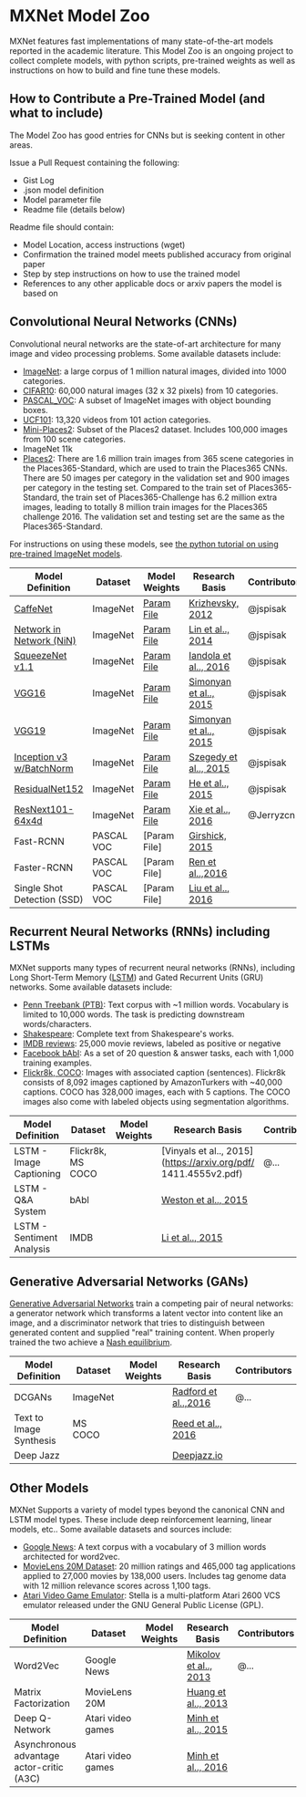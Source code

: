 # MXNet Model Zoo

MXNet features fast implementations of many state-of-the-art models reported in the academic literature. This Model Zoo is an
ongoing project to collect complete models, with python scripts, pre-trained weights as well as instructions on how to build and fine tune these models.

## How to Contribute a Pre-Trained Model (and what to include)

The Model Zoo has good entries for CNNs but is seeking content in other areas.

Issue a Pull Request containing the following:
* Gist Log
* .json model definition
* Model parameter file
* Readme file (details below)

Readme file should contain:
* Model Location, access instructions (wget)
* Confirmation the trained model meets published accuracy from original paper
* Step by step instructions on how to use the trained model
* References to any other applicable docs or arxiv papers the model is based on

## Convolutional Neural Networks (CNNs)

Convolutional neural networks are the state-of-art architecture for many image and video processing problems. Some available datasets include:

* [ImageNet](http://image-net.org/): a large corpus of 1 million natural images, divided into 1000 categories.
* [CIFAR10](https://www.cs.toronto.edu/~kriz/cifar.html): 60,000 natural images (32 x 32 pixels) from 10 categories.
* [PASCAL_VOC](http://host.robots.ox.ac.uk/pascal/VOC/): A subset of ImageNet images with object bounding boxes.
* [UCF101](http://crcv.ucf.edu/data/UCF101.php): 13,320 videos from 101 action categories.
* [Mini-Places2](http://6.869.csail.mit.edu/fa15/project.html): Subset of the Places2 dataset. Includes 100,000 images from 100 scene categories.
* ImageNet 11k
* [Places2](http://places2.csail.mit.edu/download.html): There are 1.6 million train images from 365 scene categories in the Places365-Standard, which are used to train the Places365 CNNs. There are 50 images per category in the validation set and 900 images per category in the testing set. Compared to the train set of Places365-Standard, the train set of Places365-Challenge has 6.2 million extra images, leading to totally 8 million train images for the Places365 challenge 2016. The validation set and testing set are the same as the Places365-Standard.

For instructions on using these models, see [the python tutorial on using pre-trained ImageNet models](http://mxnet.io/tutorials/python/predict_imagenet.html).

| Model Definition | Dataset | Model Weights | Research Basis | Contributors |
| --- | --- | --- | --- | --- |
| [CaffeNet](http://data.dmlc.ml/mxnet/models/imagenet/caffenet/caffenet-symbol.json) | ImageNet | [Param File](http://data.dmlc.ml/models/imagenet/caffenet/caffenet-0000.params) |   [Krizhevsky, 2012](http://papers.nips.cc/paper/4824-imagenet-classification-with-deep-convolutional-neural-networks) | @jspisak |
| [Network in Network (NiN)](http://data.dmlc.ml/models/imagenet/nin/nin-symbol.json) | ImageNet | [Param File](http://data.dmlc.ml/models/imagenet/nin/nin-0000.params) |  [Lin et al.., 2014](https://arxiv.org/pdf/1312.4400v3.pdf) | @jspisak |
| [SqueezeNet v1.1](http://data.dmlc.ml/models/imagenet/squeezenet/squeezenet_v1.1-symbol.json) | ImageNet | [Param File](http://data.dmlc.ml/models/imagenet/squeezenet/squeezenet_v1.1-0000.params) | [Iandola et al.., 2016](https://arxiv.org/pdf/1602.07360v4.pdf) | @jspisak |
| [VGG16](http://data.dmlc.ml/models/imagenet/vgg/vgg16-symbol.json) | ImageNet | [Param File](http://data.dmlc.ml/models/imagenet/vgg/vgg16-0000.params)| [Simonyan et al.., 2015](https://arxiv.org/pdf/1409.1556v6.pdf) | @jspisak |
| [VGG19](http://data.dmlc.ml/models/imagenet/vgg/vgg19-symbol.json) | ImageNet | [Param File](http://data.dmlc.ml/models/imagenet/vgg/vgg19-0000.params) | [Simonyan et al.., 2015](https://arxiv.org/pdf/1409.1556v6.pdf) | @jspisak |
| [Inception v3 w/BatchNorm](http://data.dmlc.ml/models/imagenet/inception-bn/Inception-BN-symbol.json) | ImageNet | [Param File](http://data.dmlc.ml/models/imagenet/inception-bn/Inception-BN-0126.params) | [Szegedy et al.., 2015](https://arxiv.org/pdf/1512.00567.pdf) | @jspisak |
| [ResidualNet152](http://data.dmlc.ml/models/imagenet/resnet/152-layers/resnet-152-symbol.json) | ImageNet | [Param File](http://data.dmlc.ml/models/imagenet/resnet/152-layers/resnet-152-0000.params) | [He et al.., 2015](https://arxiv.org/pdf/1512.03385v1.pdf) | @jspisak |
| [ResNext101-64x4d](http://data.dmlc.ml/models/imagenet/resnext/101-layers/resnext-101-64x4d-symbol.json) | ImageNet | [Param File](http://data.dmlc.ml/models/imagenet/resnext/101-layers/resnext-101-64x4d-0000.params) | [Xie et al.., 2016](https://arxiv.org/pdf/1611.05431.pdf) | @Jerryzcn |
| Fast-RCNN | PASCAL VOC | [Param File] | [Girshick, 2015](https://arxiv.org/pdf/1504.08083v2.pdf) | |
| Faster-RCNN | PASCAL VOC | [Param File] | [Ren et al..,2016](https://arxiv.org/pdf/1506.01497v3.pdf) | |
| Single Shot Detection (SSD) | PASCAL VOC | [Param File] | [Liu et al.., 2016](https://arxiv.org/pdf/1512.02325v4.pdf) | |


## Recurrent Neural Networks (RNNs) including LSTMs

MXNet supports many types of recurrent neural networks (RNNs), including Long Short-Term Memory ([LSTM](http://deeplearning.cs.cmu.edu/pdfs/Hochreiter97_lstm.pdf))
and Gated Recurrent Units (GRU) networks. Some available datasets include:

* [Penn Treebank (PTB)](https://www.cis.upenn.edu/~treebank/): Text corpus with ~1 million words. Vocabulary is limited to 10,000 words. The task is predicting downstream words/characters.
* [Shakespeare](http://cs.stanford.edu/people/karpathy/char-rnn/): Complete text from Shakespeare's works.
* [IMDB reviews](https://s3.amazonaws.com/text-datasets): 25,000 movie reviews, labeled as positive or negative
* [Facebook bAbI](https://research.facebook.com/researchers/1543934539189348): As a set of 20 question & answer tasks, each with 1,000 training examples.
* [Flickr8k, COCO](http://mscoco.org/): Images with associated caption (sentences). Flickr8k consists of 8,092 images captioned by AmazonTurkers with ~40,000 captions. COCO has 328,000 images, each with 5 captions. The COCO images also come with labeled objects using segmentation algorithms.


| Model Definition | Dataset | Model Weights | Research Basis | Contributors |
| --- | --- | --- | --- | --- |
| LSTM - Image Captioning | Flickr8k, MS COCO | | [Vinyals et al.., 2015](https://arxiv.org/pdf/ 1411.4555v2.pdf) | @... |
| LSTM - Q&A System| bAbl | | [Weston et al.., 2015](https://arxiv.org/pdf/1502.05698v10.pdf) | |
| LSTM - Sentiment Analysis| IMDB | | [Li et al.., 2015](http://arxiv.org/pdf/1503.00185v5.pdf) | |


## Generative Adversarial Networks (GANs)

[Generative Adversarial Networks](http://papers.nips.cc/paper/5423-generative-adversarial-nets.pdf) train a competing pair of
neural networks: a generator network which transforms a latent vector into content like an image, and a discriminator
network that tries to distinguish between generated content and supplied "real" training content.  When properly
trained the two achieve a [Nash equilibrium](https://en.wikipedia.org/wiki/Nash_equilibrium).

| Model Definition | Dataset | Model Weights | Research Basis | Contributors |
| --- | --- | --- | --- | --- |
| DCGANs | ImageNet | | [Radford et al..,2016](https://arxiv.org/pdf/1511.06434v2.pdf) | @... |
| Text to Image Synthesis |MS COCO| | [Reed et al.., 2016](https://arxiv.org/pdf/1605.05396v2.pdf) | |
| Deep Jazz	| | | [Deepjazz.io](https://deepjazz.io) | |



## Other Models

MXNet Supports a variety of model types beyond the canonical CNN and LSTM model types. These include deep reinforcement learning, linear models, etc.. Some available datasets and sources include:

* [Google News](https://drive.google.com/file/d/0B7XkCwpI5KDYNlNUTTlSS21pQmM/edit): A text corpus with a vocabulary of 3 million words architected for word2vec.
* [MovieLens 20M Dataset](http://grouplens.org/datasets/movielens/): 20 million ratings and 465,000 tag applications applied to 27,000 movies by 138,000 users. Includes tag genome data with 12 million relevance scores across 1,100 tags.
* [Atari Video Game Emulator](http://stella.sourceforge.net/): Stella is a multi-platform Atari 2600 VCS emulator released under the GNU General Public License (GPL).


| Model Definition | Dataset | Model Weights | Research Basis | Contributors |
| --- | --- | --- | --- | --- |
| Word2Vec | Google News | | [Mikolov et al.., 2013](https://arxiv.org/pdf/1310.4546v1.pdf) | @... |
| Matrix Factorization | MovieLens 20M | | [Huang et al.., 2013](https://www.microsoft.com/en-us/research/wp-content/uploads/2016/02/cikm2013_DSSM_fullversion.pdf) | |
| Deep Q-Network | Atari video games | | [Minh et al.., 2015](http://www.nature.com/nature/journal/v518/n7540/full/nature14236.html) | |
| Asynchronous advantage actor-critic (A3C) | Atari video games | | [Minh et al.., 2016](https://arxiv.org/pdf/1602.01783.pdf) | |
